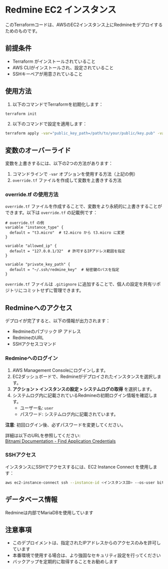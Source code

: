 # Redmine EC2 インスタンス

このTerraformコードは、AWSのEC2インスタンス上にRedmineをデプロイするためのものです。

## 前提条件

- Terraform がインストールされていること
- AWS CLIがインストールされ、設定されていること
- SSHキーペアが用意されていること

## 使用方法

1. 以下のコマンドでTerraformを初期化します：

```bash
terraform init
```

2. 以下のコマンドで設定を適用します：

```bash
terraform apply -var="public_key_path=/path/to/your/public/key.pub" -var="allowed_ip=あなたのIP/32"
```

## 変数のオーバーライド

変数を上書きするには、以下の2つの方法があります：

1. コマンドラインで `-var` オプションを使用する方法（上記の例）
2. `override.tf` ファイルを作成して変数を上書きする方法

### override.tf の使用方法

`override.tf` ファイルを作成することで、変数をより永続的に上書きすることができます。以下は `override.tf` の記載例です：

```hcl
# override.tf の例
variable "instance_type" {
  default = "t3.micro"  # t2.micro から t3.micro に変更
}

variable "allowed_ip" {
  default = "127.0.0.1/32"  # 許可するIPアドレス範囲を指定
}

variable "private_key_path" {
  default = "~/.ssh/redmine_key"  # 秘密鍵のパスを指定
}
```

`override.tf` ファイルは `.gitignore` に追加することで、個人の設定を共有リポジトリにコミットせずに管理できます。

## Redmineへのアクセス

デプロイが完了すると、以下の情報が出力されます：

- Redmineのパブリック IP アドレス
- RedmineのURL
- SSHアクセスコマンド

### Redmineへのログイン

1. AWS Management Consoleにログインします。
2. EC2ダッシュボードで、Redmineがデプロイされたインスタンスを選択します。
3. **アクション > インスタンスの設定 > システムログの取得** を選択します。
4. システムログ内に記載されているRedmineの初期ログイン情報を確認します。
   - ユーザー名: `user`
   - パスワード: システムログ内に記載されています。

**注意**: 初回ログイン後、必ずパスワードを変更してください。

詳細は以下のURLを参照してください:  
[Bitnami Documentation - Find Application Credentials](https://docs.bitnami.com/aws/faq/get-started/find-credentials/#using-aws-amis)

### SSHアクセス

インスタンスにSSHでアクセスするには、EC2 Instance Connect を使用します：

```bash
aws ec2-instance-connect ssh --instance-id <インスタンスID> --os-user bitnami --private-key-file <秘密鍵のパス>
```

## データベース情報

Redmineは内部でMariaDBを使用しています

## 注意事項

- このデプロイメントは、指定されたIPアドレスからのアクセスのみを許可しています
- 本番環境で使用する場合は、より強固なセキュリティ設定を行ってください
- バックアップを定期的に取得することをお勧めします